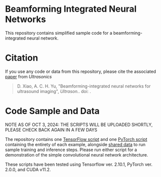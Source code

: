 # Beamforming Integrated Neural Networks

This repository contains simplified sample code for a beamforming-integrated neural network.

# Citation

If you use any code or data from this repository, please cite the associated [paper](/link) from _Ultrasonics_
> D. Xiao, A. C. H. Yu, "Beamforming-integrated neural networks for ultrasound imaging", _Ultrason._. doi: .

# Code Sample and Data
NOTE AS OF OCT 3, 2024: THE SCRIPTS WILL BE UPLOADED SHORTLY, PLEASE CHECK BACK AGAIN IN A FEW DAYS

The repository contains one [TensorFlow script](/example_TensorFlow.m) and one [PyTorch script](/example_PyTorch.m) containing the entirety of each example, alongside [shared data](/Data) to run sample training and inference steps. Please run either script for a demonstration of the simple convolutional neural network architecture.

These scripts have been tested using Tensorflow ver. 2.10.1, PyTorch ver. 2.0.0, and CUDA v11.2.
